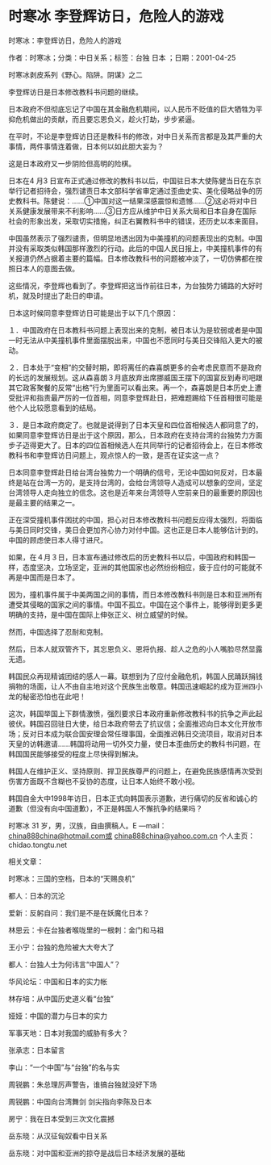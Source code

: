# 时寒冰  李登辉访日，危险人的游戏  
  
时寒冰：李登辉访日，危险人的游戏  
作者：时寒冰；分类：中日关系；标签：台独 日本 ；日期：2001-04-25  
时寒冰剥皮系列《野心。陷阱。阴谋》之二  
李登辉访日是日本修改教科书问题的继续。  
日本政府不但彻底忘记了中国在其金融危机期间，以人民币不贬值的巨大牺牲为平抑危机做出的贡献，而且要忘恩负义，趁火打劫，步步紧逼。  
在平时，不论是李登辉访日还是教科书的修改，对中日关系而言都是及其严重的大事情，两件事情连着做，日本何以如此胆大妄为？  
这是日本政府又一步阴险但高明的险棋。  
日本在4 月3 日宣布正式通过修改的教科书以后，中国驻日本大使陈健当日在东京举行记者招待会，强烈谴责日本文部科学省审定通过歪曲史实、美化侵略战争的历史教科书。陈健说：……①中国对这一结果深感震惊和遗憾……②这必将对中日关系健康发展带来不利影响……③日方应从维护中日关系大局和日本自身在国际社会的形象出发，采取切实措施，纠正右翼教科书中的错误，还历史以本来面目。  
中国虽然表示了强烈谴责，但明显地透出因为中美撞机的问题表现出的克制。中国并没有采取类似韩国那样激烈的行动。此后的中国人民日报上，中美撞机事件的有关报道仍然占据着主要的篇幅。日本修改教科书的问题被冲淡了，一切仿佛都在按照日本人的意图去做。  
这些情况，李登辉也看到了。李登辉把这当作前往日本，为台独势力铺路的大好时机，就及时提出了赴日的申请。  
日本这时候同意李登辉访日可能是出于以下几个原因：  
１．中国政府在日本教科书问题上表现出来的克制，被日本认为是软弱或者是中国一时无法从中美撞机事件里面摆脱出来，中国也不愿同时与美日交锋陷入更大的被动。  
２．日本处于“变相”的交替时期，即将离任的森喜朗更多的会考虑民意而不是政府的长远的发展规划。这从森喜朗３月底放弃出席挪威国王摆下的国宴反到寿司吧跟其它政客聚餐的反常“出格”行为里面可以看出来。再一个，森喜朗是日本历史上遭受批评和指责最严厉的一位首相，同意李登辉赴日，把难题踢给下任首相很可能是他个人比较愿意看到的结局。  
３．是日本政府商定了。也就是说得到了日本天皇和四位首相候选人都同意了的，如果同意李登辉访日是出于这个原因，那么，日本政府在支持台湾的台独势力方面步子迈得更大了。日本的四位首相候选人在共同举行的记者招待会上，在日本修改教科书和李登辉访日问题上，观点惊人的一致，是否在证实这一点？  
日本同意李登辉赴日给台湾台独势力一个明确的信号，无论中国如何反对，日本最终是站在台湾一方的，是支持台湾的，会给台湾领导人造成可以想象的空间，坚定台湾领导人走向独立的信念。这也是近年来台湾领导人空前亲日的最重要的原因也是最主要的结果之一。  
正在深受撞机事件困扰的中国，担心对日本修改教科书问题反应得太强烈，将面临与美日同时交锋，美日会更加齐心协力对付中国。这也正是日本人能够估计到的。中国的顾虑使日本人得寸进尺。  
如果，在４月３日，日本宣布通过修改后的历史教科书以后，中国政府和韩国一样，态度坚决，立场坚定，亚洲的其他国家也必然纷纷相应，疲于应付的可能就不再是中国而是日本了。  
因为，撞机事件属于中美两国之间的事情，而日本修改教科书则是日本和亚洲所有遭受其侵略的国家之间的事情。中国不孤立。中国在这个事件上，能够得到更多更明确的支持，是中国在国际上伸张正义、树立威望的时候。  
然而，中国选择了忍耐和克制。  
然后，日本人就双管齐下，其忘恩负义、恩将仇报、趁人之危的小人嘴脸尽然显露无遗。  
韩国民众再现精诚团结的感人一幕。联想到为了应付金融危机，韩国人民踊跃捐钱捐物的场面，让人不由自主地对这个民族生出敬意。韩国迅速崛起的成为亚洲四小龙的秘密恐怕也在此吧！  
这次，韩国举国上下群情激愤，强烈要求日本政府重新修改教科书的抗争之声此起彼伏。韩国召回驻日大使，给日本政府带去了抗议信；全面推迟向日本文化开放市场；反对日本成为联合国安理会常任理事国，全面推迟韩日交流项目，取消对日本天皇的访韩邀请……韩国将动用一切外交力量，使日本歪曲历史的教科书问题，在韩国国民能够接受的程度上尽快得到解决。  
韩国人在维护正义、坚持原则、捍卫民族尊严的问题上，在避免民族感情再次受到伤害方面既不含糊也不妥协的态度，让日本人始终不敢小视。  
韩国自金大中1998年访日，日本正式向韩国表示道歉，进行痛切的反省和诚心的道歉（但没有向中国道歉），不正是韩国人不懈抗争的结果吗？  
时寒冰 31 岁，男，汉族，自由撰稿人。E —mail：china888china@hotmail.com或 china888china@yahoo.com.cn 个人主页：chidao.tongtu.net  
  
相关文章：  
时寒冰：三国的空档，日本的“天赐良机”  
都人：日本的沉沦  
爱新：反躬自问：我们是不是在妖魔化日本？  
林思云：卡在台独者喉咙里的一根刺：金门和马祖  
王小宁：台独的危险被大大夸大了  
都人：台独人士为何讳言“中国人”？  
华风论坛：中国和日本的实力帐  
林存培：从中国历史道义看“台独”  
娅娅：中国的潜力与日本的实力  
军事天地：日本对我国的威胁有多大？  
张承志：日本留言  
李山：“一个中国”与“台独”的名与实  
周锐鹏：朱总理厉声警告，谁搞台独就没好下场  
周锐鹏：中国向台湾舞剑 剑尖指向李陈及日本  
房宁：我在日本受到三次文化震撼  
岳东晓：从汉征匈奴看中日关系  
岳东晓：对中国和亚洲的掠夺是战后日本经济发展的基础